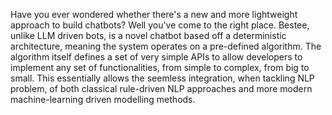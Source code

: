 Have you ever wondered whether there's a new and more lightweight approach to build chatbots? Well you've come to the right place. 
Bestee, unlike LLM driven bots, is a novel chatbot based off a deterministic architecture, meaning the system operates on a pre-defined algorithm. The algorithm itself defines a set of very simple APIs to allow developers to implement any set of functionalities, from simple to complex, from big to small. This essentially allows the seemless integration, when tackling NLP problem, of both classical rule-driven NLP approaches and more modern machine-learning driven modelling methods.
